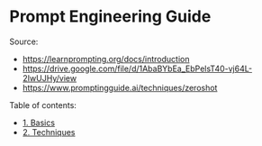 # Prompt Engineering Guide

Source:

- <https://learnprompting.org/docs/introduction>
- <https://drive.google.com/file/d/1AbaBYbEa_EbPelsT40-vj64L-2IwUJHy/view>
- <https://www.promptingguide.ai/techniques/zeroshot>

Table of contents:

- [1. Basics](./basics.md)
- [2. Techniques](./techniques.md)
